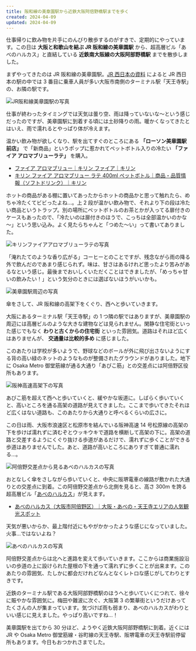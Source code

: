 ```yaml
---
title: 阪和線の美章園駅から近鉄大阪阿倍野橋駅までを歩く
created: 2024-04-09
updated: 2024-04-09
---
```


仕事帰りに飲み物を片手にのんびり散歩するのがすきで、定期的にやっています。この日は **大阪と和歌山を結ぶ JR 阪和線の美章園駅** から、超高層ビル「あべのハルカス」と直結している **近鉄南大阪線の大阪阿部野橋駅** までを散歩しました。

まずやってきたのは JR 阪和線の美章園駅。[JR 西日本の資料](https://www.westjr.co.jp/company/info/issue/data/) によると JR 西日本の駅の中では 3 番目に乗車人員が多い大阪市南側のターミナル駅「天王寺駅」の、お隣の駅です。

![JR阪和線美章園駅の写真](fb7f86a3-d6da-4ddd-4672-125f1ba49b00)

仕事が終わったタイミングでは天気は曇り空、雨は降っていないな～という感じだったのですが、美章園駅に到着する頃には土砂降りの雨。暖かくなってきたとはいえ、雨で濡れるとやっぱり体が冷えます。

温かい飲み物が欲しくなり、駅を出てすぐのところにある **「ローソン美章園駅前店」** で「新商品」というポップに惹かれてペットボトル入りの冷たい **「ファイア アロマブリューラテ」** を購入。

- [ファイア アロマブリュー｜キリン ファイア｜キリン](https://www.kirin.co.jp/softdrink/fire/aromabrew/)
- [キリン ファイア アロマブリュー ラテ 400ml ペットボトル｜商品・品質情報（ソフトドリンク）｜キリン](https://products.kirin.co.jp/softdrink/softdrink/detail.html?id=7742)

ホットの商品がある棚に置いてあったからホットの商品かと思って触れたら、めちゃ冷たくてビビったよね…。上 2 段が温かい飲み物で、それより下の段は冷たい商品というトラップ。別の場所にペットボトルのお茶とかが入ってる扉付きのケースもあったので、「冷たいのは扉付きのほうで、こっちは全部温かいのかな～」という思い込み。よく見たらちゃんと「つめた～い」って書いてありました。

![キリンファイアアロマブリューラテの写真](df64cb5f-9bf9-48a3-1102-87cfc6132700)

「淹れたてのような香り広がる」コーヒーとのことですが、残念ながら雨の降る外で飲んだのであまり感じられず。味は、甘さはあるけれど思ったより苦みがあるなという感じ。最後までおいしくいただくことはできましたが、「めっちゃ甘いの飲みたい！」という気分のときには選ばないほうがいいかも。

![美章園駅周辺の写真](cefea1c8-838d-469a-f4b5-925bffbcb700)

傘をさして、JR 阪和線の高架下をくぐり、西へと歩いていきます。

大阪にあるターミナル駅「天王寺駅」の 1 つ隣の駅ではありますが、美章園駅の周辺には高層ビルのような大きな建物などは見られません。閑静な住宅街といった感じでもなく **わりと古くからの住宅街** といった雰囲気。道路はそれほど広くはありませんが、 **交通量は比較的多め** に感じました。

このあたりは学校が多いようで、野球などのボールが外に飛び出さないようにする背の高い緑のネットのようなものが整備されたグラウンドがありました。地下に Osaka Metro 御堂筋線が通る大通り「あびこ筋」との交差点には阿倍野区役所もあります。

![阪神高速高架下の写真](9e321af2-3bc0-49ef-c664-495a91924b00)

あびこ筋を超えて西へと歩いていくと、緩やかな坂道に。しばらく歩いていくと、高いところを通る高架の道路が見えてきました。ここまで歩いてきたそれほど広くはない道路も、このあたりから大通りと呼べるくらいの広さに。

この日は雨、大阪市浪速区と松原市を結んでいる阪神高速 14 号松原線の高架の下を歩けば濡れずに済むぞとウッキウキで道路を横断して高架の下に。高架の道路と交差するようにくぐり抜ける歩道があるだけで、濡れずに歩くことができる歩道はありませんでした。あと、道路が高いところにありすぎて普通に濡れる…。

![阿倍野交差点から見るあべのハルカスの写真](60b1548d-6975-44a0-bc14-c8f19f386f00)

おとなしく傘をさしながら歩いていくと、中央に阪堺電車の線路が敷かれた大通りとの交差点に到着。この阿倍野交差点から北側を見ると、高さ 300m を誇る超高層ビル「[あべのハルカス](https://www.abenoharukas-300.jp/index.html)」が見えます。

- [あべのハルカス（大阪市阿倍野区）｜大阪・あべの・天王寺エリアの人気観光スポット](https://www.abenoharukas-300.jp/index.html)

天気が悪いからか、最上階付近にもやがかかったような感じになっていました。火事…ではないよね？

![あべのハルカスの写真](6ed750ed-1848-4300-74e6-82624cfcd400)

阿倍野交差点からは北へと進路を変えて歩いていきます。ここからは商業施設沿いの歩道の上に設けられた屋根の下を通って濡れずに歩くことが出来ます。このあたりの雰囲気、たしかに都会だけれどなんとなくレトロな感じがしてわりとすきです。

近鉄のターミナル駅である大阪阿部野橋駅のほうへと歩いていくにつれて、徐々に賑やかな雰囲気に。梅田や難波に次ぐ、大阪第 3 の繁華街というだけあってたくさんの人が集まっています。気づけば雨も弱まり、あべのハルカスがわりといい感じに見えました。やっぱり高いですね…！

美章園駅を出てから 30 分ほど、ようやく近鉄大阪阿部野橋駅に到着。近くには JR や Osaka Metro 御堂筋線・谷町線の天王寺駅、阪堺電車の天王寺駅前停留所もあります。今日もおつかれさまでした。
